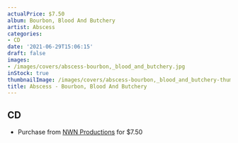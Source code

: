 ```yaml
---
actualPrice: $7.50
album: Bourbon, Blood And Butchery
artist: Abscess
categories:
- CD
date: '2021-06-29T15:06:15'
draft: false
images:
- /images/covers/abscess-bourbon,_blood_and_butchery.jpg
inStock: true
thumbnailImage: /images/covers/abscess-bourbon,_blood_and_butchery-thumb.jpg
title: Abscess - Bourbon, Blood And Butchery
---
```


## CD
* Purchase from [NWN Productions](http://shop.nwnprod.com/index.php?route=product/product&path=93&product_id=5536&sort=pd.name&order=ASC) for $7.50
